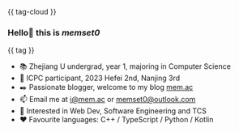 {{ tag-cloud }}

### Hello👋 this is *memset0*

{{ tag }}

* 📚 Zhejiang U undergrad, year 1, majoring in Computer Science
* 🎯 ICPC participant, 2023 Hefei 2nd, Nanjing 3rd
* ✒️ Passionate blogger, welcome to my blog [mem.ac](https://mem.ac)
* 📫 Email me at [i@mem.ac](mailto://i@mem.ac) or [memset0@outlook.com](mailto://memset0@outlook.com)
* 👀 Interested in Web Dev, Software Engineering and TCS
* ❤️ Favourite languages: C++ / TypeScript / Python / Kotlin

<!-- * 🎯 Codeforces Rating 2754  -->

<!-- <p align="center"><img src="{{ skill-icons }}"/></p> -->

<!--
<p align="right"><sub>Last update: {{ notification }}</sub></p>
-->
